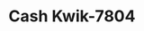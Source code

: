---
f_zip-code: 33570
f_state-code: FL
title: Cash Kwik-7804
f_phone: 813-645-4900
f_city-only: Ruskin
f_address: 2107 College Ave E Ste 2 Ruskin
f_location-unique-id: '7804'
slug: cash-kwik-7804
updated-on: '2024-05-30T13:46:58.046Z'
created-on: '2024-05-30T13:36:59.803Z'
published-on: '2024-05-30T13:54:32.469Z'
f_city-state: cms/city/ruskin-fl.md
f_company: cms/company/cash-kwik.md
f_state: cms/state/florida.md
layout: '[payday-loan].html'
tags: payday-loan
---
